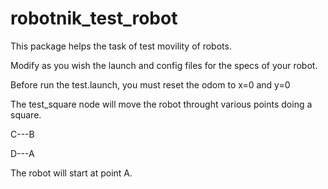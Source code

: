 # robotnik_test_robot

This package helps the task of test movility of robots.

Modify as you wish the launch and config files for the specs of your robot.

Before run the test.launch, you must reset the odom to x=0 and y=0

The test_square node will move the robot throught various points doing a square.

C---B


D---A
 
The robot will start at point A.

